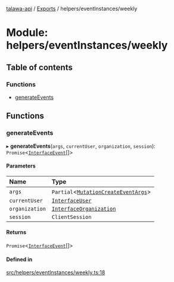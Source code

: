 [talawa-api](../README.md) / [Exports](../modules.md) / helpers/eventInstances/weekly

# Module: helpers/eventInstances/weekly

## Table of contents

### Functions

- [generateEvents](helpers_eventInstances_weekly.md#generateevents)

## Functions

### generateEvents

▸ **generateEvents**(`args`, `currentUser`, `organization`, `session`): `Promise`\<[`InterfaceEvent`](../interfaces/models_Event.InterfaceEvent.md)[]\>

#### Parameters

| Name | Type |
| :------ | :------ |
| `args` | `Partial`\<[`MutationCreateEventArgs`](types_generatedGraphQLTypes.md#mutationcreateeventargs)\> |
| `currentUser` | [`InterfaceUser`](../interfaces/models_User.InterfaceUser.md) |
| `organization` | [`InterfaceOrganization`](../interfaces/models_Organization.InterfaceOrganization.md) |
| `session` | `ClientSession` |

#### Returns

`Promise`\<[`InterfaceEvent`](../interfaces/models_Event.InterfaceEvent.md)[]\>

#### Defined in

[src/helpers/eventInstances/weekly.ts:18](https://github.com/PalisadoesFoundation/talawa-api/blob/c199cfb/src/helpers/eventInstances/weekly.ts#L18)
